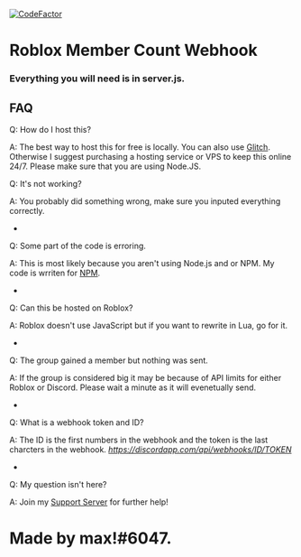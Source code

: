[![CodeFactor](https://www.codefactor.io/repository/github/miscool/roblox-group-count/badge?s=fc430fdcee56a3bfa099858a8eb5405449c65343)](https://www.codefactor.io/repository/github/miscool/roblox-group-count)


Roblox Member Count Webhook
=================

### Everything you will need is in server.js.


FAQ
------------



Q: How do I host this?


A: The best way to host this for free is locally. You can also use [Glitch](https://glitch.com/). Otherwise I suggest purchasing a hosting service or VPS to keep this online 24/7. Please make sure that you are using Node.JS.


Q: It's not working?

A: You probably did something wrong, make sure you inputed everything correctly. 

-

Q: Some part of the code is erroring.


A: This is most likely because you aren't using Node.js and or NPM. My code is wrriten for [NPM](https://www.npmjs.com/get-npm).

-

Q: Can this be hosted on Roblox?
 
A: Roblox doesn't use JavaScript but if you want to rewrite in Lua, go for it.

-

Q: The group gained a member but nothing was sent.

A: If the group is considered big it may be because of API limits for either Roblox or Discord. Please wait a minute as it will evenetually send. 

-

Q: What is a webhook token and ID?

A: The ID is the first numbers in the webhook and the token is the last charcters in the webhook. 
_https://discordapp.com/api/webhooks/ID/TOKEN_

-

Q: My question isn't here?

A: Join my [Support Server](https://discord.gg/3S8cFHv) for further help! 
# Made by max!#6047. 

